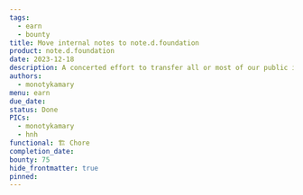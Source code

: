 ```yaml
---
tags:
  - earn
  - bounty
title: Move internal notes to note.d.foundation
product: note.d.foundation
date: 2023-12-18
description: A concerted effort to transfer all or most of our public internal notes to note.d.foundation. This is to help consolidate all of our notes into one place and allow us to handle BI much more easily.
authors:
  - monotykamary
menu: earn
due_date: 
status: Done
PICs:
  - monotykamary
  - hnh
functional: 🏗️ Chore
completion_date: 
bounty: 75
hide_frontmatter: true
pinned:
---
```

